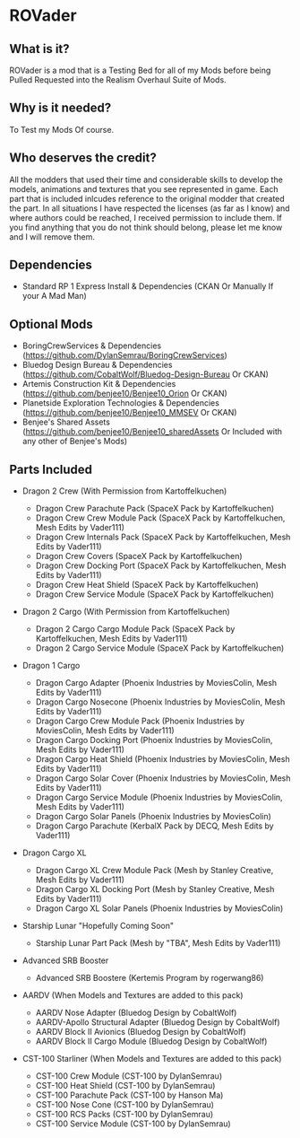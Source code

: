 # ROVader

## What is it?

ROVader is a mod that is a Testing Bed for all of my Mods before being Pulled Requested into the Realism Overhaul Suite of Mods.

## Why is it needed?

To Test my Mods Of course.

## Who deserves the credit?

All the modders that used their time and considerable skills to develop the models, animations and textures that you see represented in game. Each part that is included inlcudes reference to the original modder that created the part. In all situations I have respected the licenses (as far as I know) and where authors could be reached, I received permission to include them. If you find anything that you do not think should belong, please let me know and I will remove them.

## Dependencies

* Standard RP 1 Express Install & Dependencies (CKAN Or Manually If your A Mad Man)

## Optional Mods

* BoringCrewServices & Dependencies (https://github.com/DylanSemrau/BoringCrewServices)
* Bluedog Design Bureau & Dependencies (https://github.com/CobaltWolf/Bluedog-Design-Bureau Or CKAN)
* Artemis Construction Kit & Dependencies (https://github.com/benjee10/Benjee10_Orion Or CKAN)
* Planetside Exploration Technologies & Dependencies (https://github.com/benjee10/Benjee10_MMSEV Or CKAN)
* Benjee's Shared Assets (https://github.com/benjee10/Benjee10_sharedAssets Or Included with any other of Benjee's Mods)

## Parts Included

* Dragon 2 Crew (With Permission from Kartoffelkuchen)
  * Dragon Crew Parachute Pack (SpaceX Pack by Kartoffelkuchen)
  * Dragon Crew Crew Module Pack (SpaceX Pack by Kartoffelkuchen, Mesh Edits by Vader111)
  * Dragon Crew Internals Pack (SpaceX Pack by Kartoffelkuchen, Mesh Edits by Vader111)
  * Dragon Crew Covers (SpaceX Pack by Kartoffelkuchen)
  * Dragon Crew Docking Port (SpaceX Pack by Kartoffelkuchen, Mesh Edits by Vader111)
  * Dragon Crew Heat Shield (SpaceX Pack by Kartoffelkuchen)
  * Dragon Crew Service Module (SpaceX Pack by Kartoffelkuchen)

* Dragon 2 Cargo (With Permission from Kartoffelkuchen)
  * Dragon 2 Cargo Cargo Module Pack (SpaceX Pack by Kartoffelkuchen, Mesh Edits by Vader111)
  * Dragon 2 Cargo Service Module (SpaceX Pack by Kartoffelkuchen)

* Dragon 1 Cargo
  * Dragon Cargo Adapter (Phoenix Industries by MoviesColin, Mesh Edits by Vader111)
  * Dragon Cargo Nosecone (Phoenix Industries by MoviesColin, Mesh Edits by Vader111)
  * Dragon Cargo Crew Module Pack (Phoenix Industries by MoviesColin, Mesh Edits by Vader111)
  * Dragon Cargo Docking Port (Phoenix Industries by MoviesColin, Mesh Edits by Vader111)
  * Dragon Cargo Heat Shield (Phoenix Industries by MoviesColin, Mesh Edits by Vader111)
  * Dragon Cargo Solar Cover (Phoenix Industries by MoviesColin, Mesh Edits by Vader111)
  * Dragon Cargo Service Module (Phoenix Industries by MoviesColin, Mesh Edits by Vader111)
  * Dragon Cargo Solar Panels (Phoenix Industries by MoviesColin)
  * Dragon Cargo Parachute (KerbalX Pack by DECQ, Mesh Edits by Vader111)

* Dragon Cargo XL
  * Dragon Cargo XL Crew Module Pack (Mesh by Stanley Creative, Mesh Edits by Vader111)
  * Dragon Cargo XL Docking Port (Mesh by Stanley Creative, Mesh Edits by Vader111)
  * Dragon Cargo XL Solar Panels (Phoenix Industries by MoviesColin)

* Starship Lunar "Hopefully Coming Soon"
  * Starship Lunar Part Pack (Mesh by "TBA", Mesh Edits by Vader111)

* Advanced SRB Booster
  * Advanced SRB Boostere (Kertemis Program by rogerwang86)

* AARDV (When Models and Textures are added to this pack)
  * AARDV Nose Adapter (Bluedog Design by CobaltWolf)
  * AARDV-Apollo Structural Adapter (Bluedog Design by CobaltWolf)
  * AARDV Block II Avionics (Bluedog Design by CobaltWolf)
  * AARDV Block II Cargo Module (Bluedog Design by CobaltWolf)

* CST-100 Starliner (When Models and Textures are added to this pack)
  * CST-100 Crew Module (CST-100 by DylanSemrau)
  * CST-100 Heat Shield (CST-100 by DylanSemrau)
  * CST-100 Parachute Pack (CST-100 by Hanson Ma)
  * CST-100 Nose Cone (CST-100 by DylanSemrau)
  * CST-100 RCS Packs (CST-100 by DylanSemrau)
  * CST-100 Service Module (CST-100 by DylanSemrau)